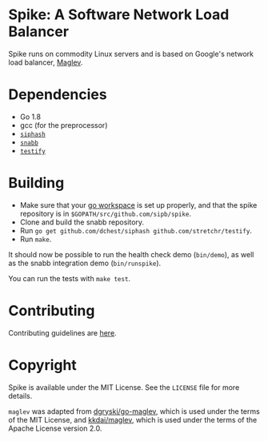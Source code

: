 # Spike: A Software Network Load Balancer

Spike runs on commodity Linux servers and is based on Google's network
load balancer, [Maglev][0].

[0]: https://research.google.com/pubs/pub44824.html

# Dependencies

* Go 1.8
* gcc (for the preprocessor)
* [`siphash`](https://github.com/dchest/siphash)
* [`snabb`](https://github.com/snabbco/snabb)
* [`testify`](https://github.com/stretchr/testify)

# Building

* Make sure that your [go workspace](https://golang.org/doc/code.html)
  is set up properly, and that the spike repository is in
  `$GOPATH/src/github.com/sipb/spike`.
* Clone and build the snabb repository.
* Run `go get github.com/dchest/siphash github.com/stretchr/testify`.
* Run `make`.

It should now be possible to run the health check demo (`bin/demo`), as
well as the snabb integration demo (`bin/runspike`).

You can run the tests with `make test`.

# Contributing

Contributing guidelines are [here](CONTRIBUTING.md).

# Copyright

Spike is available under the MIT License. See the `LICENSE` file for
more details.

`maglev` was adapted from
[dgryski/go-maglev](https://github.com/dgryski/go-maglev/), which is
used under the terms of the MIT License, and
[kkdai/maglev](https://github.com/kkdai/maglev), which is used under the
terms of the Apache License version 2.0.
